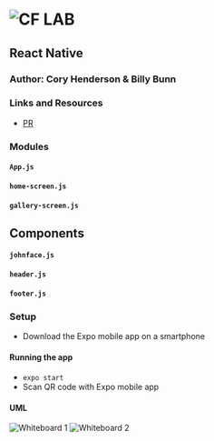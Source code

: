 # ![CF](http://i.imgur.com/7v5ASc8.png) LAB

## React Native

### Author: Cory Henderson & Billy Bunn

### Links and Resources

- [PR](https://github.com/401-advanced-javascript-1/lab-41-expo/pull/1)

### Modules

#### `App.js`

#### `home-screen.js`

#### `gallery-screen.js`

## Components

#### `johnface.js`

#### `header.js`

#### `footer.js`

### Setup

- Download the Expo mobile app on a smartphone

#### Running the app

- `expo start`
- Scan QR code with Expo mobile app

#### UML

![Whiteboard 1](https://i.imgur.com/VWHw6Tc.jpg)
![Whiteboard 2](https://i.imgur.com/4Cc3HNZ.jpg)
